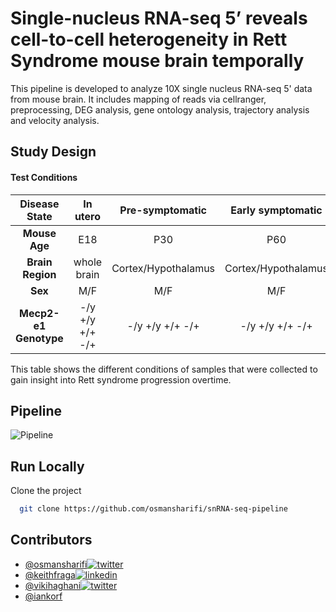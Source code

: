
# Single-nucleus RNA-seq 5’ reveals cell-to-cell heterogeneity in Rett Syndrome mouse brain temporally

This pipeline is developed to analyze 10X single nucleus RNA-seq 5' data from mouse brain. It includes mapping of reads via cellranger, preprocessing, DEG analysis, gene ontology analysis, trajectory analysis and velocity analysis.


## Study Design

#### Test Conditions
  
| Disease State      | In utero          | Pre-symptomatic    | Early symptomatic | Late symptomatic  |
|:------------------:|:-----------------:|:------------------:|:-----------------:|:-----------------:|
| **Mouse Age**      | E18               | P30                | P60               |      P120/P150    |
| **Brain Region**   | whole brain       |Cortex/Hypothalamus |Cortex/Hypothalamus|Cortex/Hypothalamus|
| **Sex**            | M/F               | M/F                |    M/F            |         M/F       |
| **Mecp2-e1 Genotype**| -/y  +/y  +/+  -/+|-/y  +/y  +/+  -/+  |-/y  +/y  +/+  -/+ |-/y  +/y  +/+  -/+ |     

This table shows the different conditions of samples that were collected to gain insight into Rett syndrome progression overtime. 
## Pipeline
![Pipeline](https://github.com/osmansharifi/snRNA-seq-pipeline/blob/master/figures/snRNA-seq%20Pipeline.png)

## Run Locally

Clone the project

```bash
  git clone https://github.com/osmansharifi/snRNA-seq-pipeline
```
  
## Contributors

- [@osmansharifi](https://github.com/osmansharifi)[![twitter](https://img.shields.io/badge/twitter-1DA1F2?style=for-the-badge&logo=twitter&logoColor=white)](https://twitter.com/osmansharifi3)
- [@keithfraga](https://github.com/xperthunter)[![linkedin](https://img.shields.io/badge/linkedin-0A66C2?style=for-the-badge&logo=linkedin&logoColor=white)](https://linkedin.com/in/keith-fraga-56b025102)
- [@vikihaghani](https://github.com/vhaghani26)[![twitter](https://img.shields.io/badge/twitter-1DA1F2?style=for-the-badge&logo=twitter&logoColor=white)](https://twitter.com/vikihaghani26)
- [@iankorf](https://github.com/iankorf)

  
